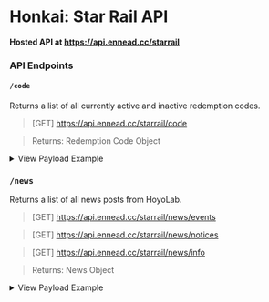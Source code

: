 # Honkai: Star Rail API

**Hosted API at https://api.ennead.cc/starrail**

### API Endpoints

#### `/code`

Returns a list of all currently active and inactive redemption codes.

> [GET] https://api.ennead.cc/starrail/code

> Returns: Redemption Code Object
<details>
<summary>View Payload Example</summary>

```json
{
  "active": [
    {
      "code": "STARRAILGIFT",
      "rewards": [
        "50 Stellar Jades",
        "EXP materials"
      ]
    },
    {
      "code": "5S9BND25CRBK",
      "rewards": [
        "Stellar Jade x50",
        "Credits x10000"
      ]
    },
    {
      "code": "SOULWLT4EB",
      "rewards": [
        "Random stuff"
      ]
    }
  ],
  "inactive": [
    {
      "code": "PT8TF72MQ93X",
      "rewards": [
        "Stellar Jade x50",
        "Credits x10000"
      ]
    },
    {
      "code": "STPN3TUUTQ8K",
      "rewards": [
        "Stellar Jade x50",
        "Credits x10000"
      ]
    }
}
```
</details>

### `/news`

Returns a list of all news posts from HoyoLab.

> [GET] https://api.ennead.cc/starrail/news/events

> [GET] https://api.ennead.cc/starrail/news/notices

> [GET] https://api.ennead.cc/starrail/news/info

> Returns: News Object

<details>
<summary>View Payload Example</summary>

```json
[
  {
    "id": "23026259",
    "banner": "https://upload-os-bbs.hoyolab.com/upload/2023/11/16/e27793e2003beb11916a5bd9eacdec98_4928498229263854311.png",
    "createdAt": 1700133925,
    "description": "Every time she gets scared, the fearful Huohuo likes to make paper dolls to bolster her courage Though this time, she hopes that you can help her with the doll-making process! Share the dolls you ma",
    "endAt": 1700495999,
    "startAt": 1700128800,
    "title": "Trailblazer, Can You Help Huohuo Draw a Paper Doll...?",
    "url": "https://www.hoyolab.com/article/23026259"
  },
  {
    "id": "321",
    "banner": "https://upload-os-bbs.hoyolab.com/upload/2023/11/15/d2e99b01ce19ca9f72a00d6de2efaab6_8736161163324272808.png",
    "createdAt": 1700109003,
    "description": "Dear Trailblazers, Honkai: Star Rail version 1.5 \"The Crepuscule Zone\" is now live, and our strategy guide collection contest for version 1.5 will also officially begin today~\nKeen to share your game experience with everyone? Go to HoYoLAB and participate in the competition for a chance to win prizes such as merchandise and Stellar Jades!",
    "endAt": 1705075199,
    "startAt": 1700109000,
    "title": "Prize Event — Version 1.5 \"The Crepuscule Zone\" Strategy Guide Contest Event Begins!",
    "url": "https://www.hoyolab.com/article/321"
  }
]
```
